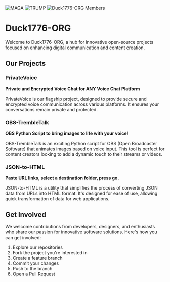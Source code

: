 ![MAGA](https://img.shields.io/badge/MAGA-Make_America_Great_Again-red.svg) ![TRUMP](https://img.shields.io/badge/VOTE-TRUMP_2024-red.svg) ![Duck1776-ORG Members](https://img.shields.io/endpoint?url=https://api.github.com/orgs/Duck1776-ORG/members&label=Members&color=blue)
# Duck1776-ORG

Welcome to Duck1776-ORG, a hub for innovative open-source projects focused on enhancing digital communication and content creation.

## Our Projects

### PrivateVoice

**Private and Encrypted Voice Chat for ANY Voice Chat Platform**

PrivateVoice is our flagship project, designed to provide secure and encrypted voice communication across various platforms. It ensures your conversations remain private and protected.

### OBS-TrembleTalk

**OBS Python Script to bring images to life with your voice!**

OBS-TrembleTalk is an exciting Python script for OBS (Open Broadcaster Software) that animates images based on voice input. This tool is perfect for content creators looking to add a dynamic touch to their streams or videos.

### JSON-to-HTML

**Paste URL links, select a destination folder, press go.**

JSON-to-HTML is a utility that simplifies the process of converting JSON data from URLs into HTML format. It's designed for ease of use, allowing quick transformation of data for web applications.

## Get Involved

We welcome contributions from developers, designers, and enthusiasts who share our passion for innovative software solutions. Here's how you can get involved:

1. Explore our repositories
2. Fork the project you're interested in
3. Create a feature branch
4. Commit your changes
5. Push to the branch
6. Open a Pull Request
